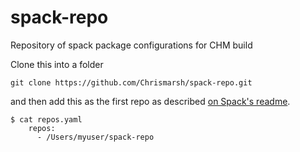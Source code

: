 # spack-repo
Repository of spack package configurations for CHM build

Clone this into a folder
```
git clone https://github.com/Chrismarsh/spack-repo.git
```

and then add this as the first repo as described [on Spack's readme](https://spack.readthedocs.io/en/latest/repositories.html#repos-yaml).

```
$ cat repos.yaml
	repos:
	  - /Users/myuser/spack-repo
```
